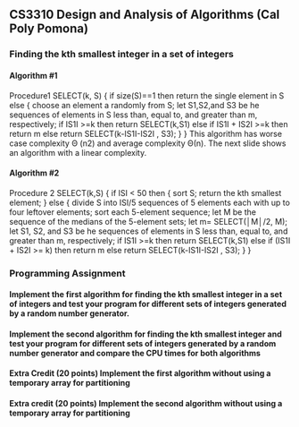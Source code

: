 ## CS3310 Design and Analysis of Algorithms (Cal Poly Pomona)             

### Finding the kth smallest integer in a set of integers
#### Algorithm #1
Procedure1 SELECT(k, S) { 
    if size(S)==1 then return the single element in S
    else  { 
        choose an element a randomly from S;
        let S1,S2,and S3 be he sequences of elements in S less than, equal to, and greater than m, respectively;
        if IS1I >=k then return SELECT(k,S1)
        else if IS1I + IS2I >=k then return m
        else  return SELECT(k-IS1I-IS2I , S3);
    }
} 
This algorithm has worse case complexity Θ (n2) and average 
complexity Θ(n). The next slide shows an algorithm with a linear 
complexity. 
#### Algorithm #2
Procedure 2 SELECT(k,S) {
    if ISI < 50 then { 
        sort S; 
        return the kth smallest element;
    }
    else { 
        divide S into ISI/5 sequences of 5 elements each with up to four leftover elements;
        sort each 5-element sequence;
        let M be the sequence of the medians of the 5-element sets;
        let m= SELECT(│M│/2, M); 
        let S1, S2,  and  S3 be he sequences of elements in S less than, equal to, and greater than m, respectively;
        if IS1I >=k then return SELECT(k,S1)
        else if (IS1I + IS2I >= k) then return m
        else  return SELECT(k-IS1I-IS2I , S3); 
    }
}

### Programming Assignment
#### Implement the first algorithm for finding the kth smallest integer in a set of integers and test your program for different sets of integers generated by a random number generator. 

#### Implement the second algorithm for finding the kth smallest integer and test your program for different sets of integers generated by a random number generator and compare the CPU times for both algorithms 

#### Extra Credit (20 points) Implement the first algorithm without using a temporary array for partitioning

#### Extra credit (20 points) Implement the second algorithm without using a temporary array for partitioning